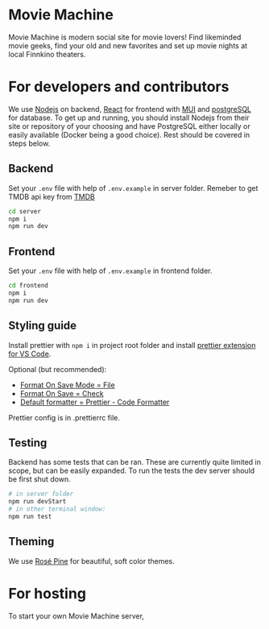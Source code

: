 # Movie Machine

Movie Machine is modern social site for movie lovers! Find likeminded movie geeks, find your old and new favorites and set up movie nights at local Finnkino theaters.

# For developers and contributors

We use [Nodejs](https://nodejs.org/en) on backend, [React](https://react.dev/) for frontend with [MUI](https://mui.com/) and [postgreSQL](https://www.postgresql.org/) for database. To get up and running, you should install Nodejs from their site or repository of your choosing and have PostgreSQL either locally or easily available (Docker being a good choice). Rest should be covered in steps below.

## Backend

Set your `.env` file with help of `.env.example` in server folder. Remeber to get TMDB api key from [TMDB](https://www.themoviedb.org/signup)

```sh
cd server
npm i
npm run dev
```

## Frontend

Set your `.env` file with help of `.env.example` in frontend folder.

```sh
cd frontend
npm i
npm run dev
```

## Styling guide

Install prettier with `npm i` in project root folder and install [prettier extension for VS Code](https://marketplace.visualstudio.com/items?itemName=esbenp.prettier-vscode).

Optional (but recommended):

- [Format On Save Mode = File](vscode://settings/editor.formatOnSaveMode)
- [Format On Save = Check](vscode://settings/editor.formatOnSave)
- [Default formatter = Prettier - Code Formatter](vscode://settings/editor.defaultFormatter)

Prettier config is in .prettierrc file.

## Testing

Backend has some tests that can be ran. These are currently quite limited in scope, but can be easily expanded. To run the tests the dev server should be first shut down.

```sh
# in server folder
npm run devStart
# in other terminal window:
npm run test
```

## Theming

We use [Rosé Pine](https://rosepinetheme.com/) for beautiful, soft color themes.

# For hosting

To start your own Movie Machine server,

